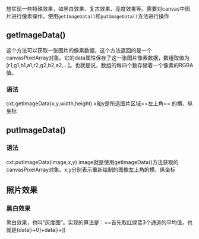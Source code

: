 想实现一些特殊效果，如黑白效果、复古效果、亮度效果等。需要对canvas中图片进行像素操作。使用`getImageData()`和`putImageData()`方法进行操作
## getImageData()
这个方法可以获取一张图片的像素数据，这个方法返回的是一个canvasPixelArray对象。它的data属性保存了这一张图片像素数据，数组取值为[r1,g1,b1,a1,r2,g2,b2,a2,...]。也就是说，数组的每四个数存储着一个像素的RGBA值。
### 语法
cxt.getImageData(x,y,width,height)
x和y是所选图片区域==左上角== 的横、纵坐标
## putImageData()
### 语法
cxt.putImageData(image,x,y)
image就是使用getImageData()方法获取的canvasPixelArray对象。x,y分别表示重新绘制的图像左上角的横、纵坐标
## 照片效果
### 黑白效果
黑白效果，也叫“灰度图”。实现的算法是：==首先取红绿蓝3个通道的平均值，也就是(data[i+0]+data[i+])